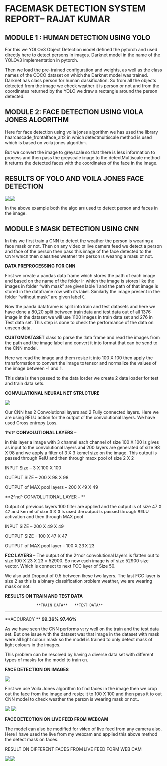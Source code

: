 **FACEMASK DETECTION SYSTEM REPORT– RAJAT KUMAR**
=================================================

MODULE 1 : HUMAN DETECTION USING YOLO
-------------------------------------

For this we YOLOv3 Object Detection model defined the pytorch and used
directly here to detect persons in images. Darknet model in the name of
the YOLOv3 implementation in pytorch.

Then we load the pre-trained configuration and weights, as well as the
class names of the COCO dataset on which the Darknet model was trained.
Darknet has class person for human classification. So from all the
objects detected from the image we check weather it is person or not and
from the coordinates returned by the YOLO we draw a rectangle around the
person detected.

MODULE 2: FACE DETECTION USING VIOLA JONES ALGORITHM
----------------------------------------------------

Here for face detection using voila jones algorithm we has used the
library haarcascade\_frontalface\_alt2 in which detectmultiscale method
is used which is based on voila jones algorithm.

But we convert the image to greyscale so that there is less information
to process and then pass the greyscale image to the detectMultiscale
method it returns the detected faces with the coordinates of the face in
the image.

RESULTS OF YOLO AND VOILA JONES FACE DETECTION
----------------------------------------------

![](media/Picture1.png)![](media/Picture2.png)

In the above example both the algo are used to detect person and faces
in the image.

MODULE 3 MASK DETECTION USING CNN
---------------------------------

In this we first train a CNN to detect the weather the person is wearing
a face mask or not. Then on any video or live camera feed we detect a
person and face of the person then pass this image of the face detected
to the CNN which then classifies weather the person is wearing a mask of
not.

**DATA PREPROCESSING FOR CNN**

First we create a pandas data frame which stores the path of each image
and based on the name of the folder in which the image is stores like
the images in folder “with mask” are given lable 1 and the path of that
image is stored in the dataframe row with its label. Similarly the image
present in the folder “without mask” are given label 0.

Now the panda dataframe is split into train and test datasets and here
we have done a 80,20 split between train data and test data out of all
1376 image in the dataset we will use 1100 images in train data set and
276 in Test data set. This step is done to check the performance of the
data on unseen data.

**CUSTOMDATASET** class to parse the data frame and read the images from
the path and the image label and convert it into format that can be send
to the CNN model.

Here we read the image and them resize it into 100 X 100 then apply the
transformation to convert the image to tensor and normalize the values
of the image between -1 and 1.

This data is then passed to the data loader we create 2 data loader for
test and train data sets.

**CONVULATIONAL NEURAL NET STRUCTURE**

![](media/Picture3.png)

Our CNN has 2 Convolutional layers and 2 Fully connected layers. Here we
are using RELU action for the output of the convolutional layers. We
have used Cross entropy Loss.

**1^st^ CONVOLUTIONAL LAYERS** –

in this layer a image with 3 channel each channel of size 100 X 100 is
gives as input to the convolutional layers and 200 layers are generated
of size 98 X 98 and we apply a filter of 3 X 3 kernel size on the image.
This output is passed through RelU and then through maxx pool of size 2
X 2

INPUT Size – 3 X 100 X 100

OUTPUT SIZE – 200 X 98 X 98

OUTPUT of MAX pool layers – 200 X 49 X 49

**2^nd^ CONVOLUTIONAL LAYER – **

Output of previous layers 100 filter are applied and the output is of
size 47 X 47 and kernel of size 3 X 3 is used the output is passed
through RELU activation and then through MAX pool

INPUT SIZE – 200 X 49 X 49

OUTPUT SIZE - 100 X 47 X 47

OUTPUT of MAX pool layer – 100 X 23 X 23

**FCC LAYERS –** The output of the 2^nd^ convolutional layers is flatten
out to size 100 X 23 X 23 = 52900. So now each image is of size 52900
size vector. Which is connect to next FCC layer of Size 50.

We also add Dropout of 0.5 between these two layers. The last FCC layer
is size 2 as this is a binary classification problem weather, we are
wearing mask or not.

**RESULTS ON TRAIN AND TEST DATA**

                  **TRAIN DATA**   **TEST DATA**
  --------------- ---------------- ---------------
  **ACCURACY **   **99.36%**       **97.46%**

As we have seen the CNN performs very well on the train and the test
data set. But one issue with the dataset was that image in the dataset
with mask were all light colour mask so the model is trained to only
detect mask of light colours in the images.

This problem can be resolved by having a diverse data set with different
types of masks for the model to train on.

**FACE DETECTION ON IMAGES**

![](media/Picture4.png)

First we use Voila Jones algorithm to find faces in the image then we
crop out the face from the image and resize it to 100 X 100 and then
pass it to out CNN model to check weather the person is wearing mask or
not..

![](media/Picture5.png)
![](media/Picture6.png)

**FACE DETECTION ON LIVE FEED FROM WEBCAM**

The model can also be modified for video of live feed from any camera
also. Here I have used the live from my webcam and applied this above
method the detect mask on faces.

RESULT ON DIFFERENT FACES FROM LIVE FEED FORM WEB CAM

![](media/Picture7.png)![](media/Picture8.png)
